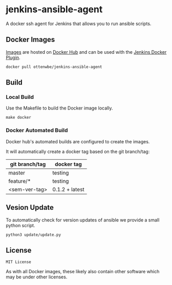 # jenkins-ansible-agent

A docker ssh agent for Jenkins that allows you to run ansible scripts. 


## Docker Images

[Images](https://hub.docker.com/r/ottenwbe/jenkins-ansible-agent) are hosted on [Docker Hub](https://hub.docker.com/) and can be used with the [Jenkins Docker Plugin](https://wiki.jenkins.io/display/JENKINS/Docker+Plugin).

```
docker pull ottenwbe/jenkins-ansible-agent
```

## Build

### Local Build

Use the Makefile to build the Docker image locally.

```
make docker
```

### Docker Automated Build

Docker hub's automated builds are configured to create the images.

It will automatically create a docker tag based on the git branch/tag:

| git branch/tag    | docker tag        |  
|---                | ---               |
| master            | testing           |  
| feature/*         | testing           |  
| \<sem-ver-tag\>     | 0.1.2  + latest   |  

## Vesion Update

To automatically check for version updates of ansible we provide a small python script.

    python3 update/update.py 

## License 

```
MIT License
```

As with all Docker images, these likely also contain other software which may be under other licenses.